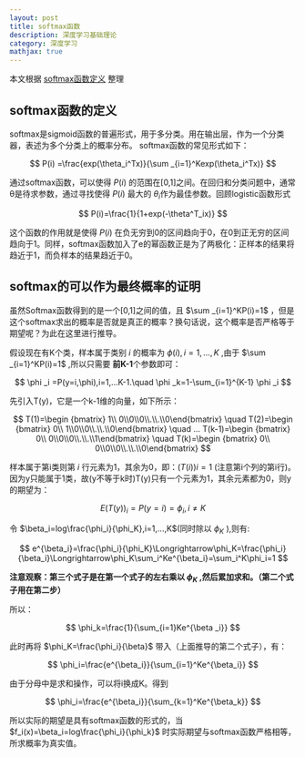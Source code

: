 ```yaml
---
layout: post
title: softmax函数
description: 深度学习基础理论
category: 深度学习
mathjax: true
---
```


本文根据 [softmax函数定义](http://blog.csdn.net/hejunqing14/article/details/48980321)
整理

## softmax函数的定义

softmax是sigmoid函数的普遍形式，用于多分类。用在输出层，作为一个分类器，表述为多个分类上的概率分布。 softmax函数的常见形式如下：

$$
  P(i) =\frac{exp(\theta_i^Tx)}{\sum _{i=1}^Kexp(\theta_i^Tx)}
$$

通过softmax函数，可以使得 $P(i)$ 的范围在[0,1]之间。在回归和分类问题中，通常θ是待求参数，通过寻找使得 $P(i)$ 最大的 $\theta_i$作为最佳参数。回顾logistic函数形式

$$
  P(i)=\frac{1}{1+exp(-\theta^T_ix)}
$$

这个函数的作用就是使得 $P(i)$ 在负无穷到0的区间趋向于0，在0到正无穷的区间趋向于1。同样，softmax函数加入了e的幂函数正是为了两极化：正样本的结果将趋近于1，而负样本的结果趋近于0。

## softmax的可以作为最终概率的证明

虽然Softmax函数得到的是一个[0,1]之间的值，且 $\sum _{i=1}^KP(i)=1$ ，但是这个softmax求出的概率是否就是真正的概率？换句话说，这个概率是否严格等于期望呢？为此在这里进行推导。

假设现在有K个类，样本属于类别 $i$ 的概率为 $ϕ(i),i=1,…,K$ ,由于 $\sum _{i=1}^KP(i)=1$ ,所以只需要 **前K-1**个参数即可：   

$$
 \phi _i =P(y=i,\phi),i=1,...K-1.\quad \phi _k=1-\sum_{i=1}^{K-1} \phi _i
$$

先引入T(y)，它是一个k-1维的向量，如下所示：

$$
 T(1)=\begin {bmatrix}
  1\\ 0\\0\\0\\.\\.\\0\end{bmatrix}
  \quad
  T(2)=\begin {bmatrix}
   0\\ 1\\0\\0\\.\\.\\0\end{bmatrix}
   \quad
   ...
   T(k-1)=\begin {bmatrix}
    0\\ 0\\0\\0\\.\\.\\1\end{bmatrix}
    \quad
    T(k)=\begin {bmatrix}
     0\\ 0\\0\\0\\.\\.\\0\end{bmatrix}
$$

样本属于第i类则第 $i$ 行元素为1，其余为0，即：$(T(i))i=1$ (注意第i个列的第i行)。因为y只能属于1类，故(y不等于k时)T(y)只有一个元素为1，其余元素都为0，则y的期望为：

$$
  E(T(y))_i=P(y=i)=\phi_i,i\neq K
$$

令 $\beta_i=log\frac{\phi_i}{\phi_K},i=1,...,K$(同时除以     $\phi_K$ ),则有:

$$
  e^{\beta_i}=\frac{\phi_i}{\phi_K}\Longrightarrow\phi_K=\frac{\phi_i}{\beta_i}\Longrightarrow\phi_K\sum_i^Ke^{\beta_i}=\sum_i^K\phi_i=1
$$

**注意观察：第三个式子是在第一个式子的左右乘以 $\phi_K$ ,然后累加求和。（第二个式子用在第二步）**

所以：

$$
  \phi_k=\frac{1}{\sum_{i=1}Ke^{\beta _i}}
$$

此时再将 $\phi_K=\frac{\phi_i}{\beta}$ 带入（上面推导的第二个式子），有：

$$
  \phi_i=\frac{e^{\beta_i}}{\sum_{i=1}^Ke^{\beta_i}}
$$

由于分母中是求和操作，可以将i换成K。得到

$$
  \phi_i=\frac{e^{\beta_i}}{\sum_{k=1}^Ke^{\beta_k}}
$$

所以实际的期望是具有softmax函数的形式的，当 $f_i(x)=\beta_i=log\frac{\phi_i}{\phi_k}$ 时实际期望与softmax函数严格相等，所求概率为真实值。
